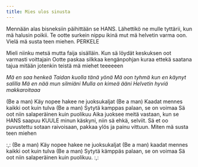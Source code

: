 ```yaml
---
title: Mies ulos sinusta
---
```


Mennään alas bisneksiin
päihittään se HANS.
Lähettikö ne mulle
tyttärii,
kun mä halusin poikii.
Te ootte surkein nippu
ikinä
mut mä helvetin varma
oon.
Vielä mä susta teen
miehen.
PERKELE

Mieli niinku metsä
mutta faija sisälläin.
Kun sä löydät keskuksen
oot varmasti voittajain
Ootte paskaa
silkkaa kengänpohjan
kuraa
ettekä saatana tajua
mitään jotenkin teistä
mä miehet teeeeeen

*Mä en saa henkeä
Taidan kuolla tänä yönä
Mä oon tyhmä kun en
käynyt salilla
Mä en nää mun silmiäni
Mulla on kimeä ääni
Helvetin hyviä
makkaroitaaa*

(Be a man)
Käy nopee hakee ne
juoksukaljat
(Be a man)
Kaadat mennes kaikki
oot kuin tulva
(Be a man)
Sytytä kamppas palaan,
se on voimaa
Sä oot niin salaperäinen
kuin puolikuu
Aika juoksee meitä
vastaan, kun se HANS
saapuu
KUULE minun käskyni,
niin sä ehkä, selviit.
Sä et oo puvustettu
sotaan raivoisaan,
pakkaa ylös ja painu
vittuun.
Miten mä susta teen
miehen

:,: (Be a man)
Käy nopee hakee ne
juoksukaljat
(Be a man)
kaadat mennes kaikki
oot kuin tulva
(Be a man)
Sytytä kämppäs palaan,
se on voimaa
Sä oot niin salaperäinen
kuin puolikuu. :,: